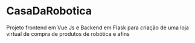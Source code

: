 # CasaDaRobotica
Projeto frontend em Vue Js e Backend em Flask para criação de uma loja virtual de compra de produtos de robótica e afins
